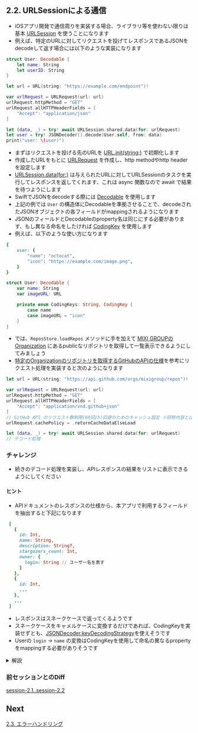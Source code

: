 ## 2.2. URLSessionによる通信
- iOSアプリ開発で通信周りを実装する場合、ライブラリ等を使わない限りは基本 [URLSession](https://developer.apple.com/documentation/foundation/urlsession) を使うことになります
- 例えば、特定のURLに対してリクエストを投げてレスポンスであるJSONをdecodeして返す場合には以下のような実装になります 

```swift
struct User: Decodable {
    let name: String
    let userID: String
}

let url = URL(string: "https://example.com/endpoint")!

var urlRequest = URLRequest(url: url)
urlRequest.httpMethod = "GET"
urlRequest.allHTTPHeaderFields = [
    "Accept": "application/json"
]

let (data, _) = try! await URLSession.shared.data(for: urlRequest)
let user = try! JSONDecoder().decode(User.self, from: data)
print("user: \(user)")
```

- まずはリクエストを投げる先のURLを [URL.init(string:)](https://developer.apple.com/documentation/foundation/nsurl/1413146-init) で初期化します
- 作成したURLをもとに [URLRequest](https://developer.apple.com/documentation/foundation/urlrequest) を作成し、http methodやhttp headerを設定します
- [URLSession.data(for:)](https://developer.apple.com/documentation/foundation/urlsession/3767352-data) は与えられたURLに対してURLSessionのタスクを実行してレスポンスを返してくれます、これは async 関数なので await で結果を待つようにします
- SwiftでJSONをdecodeする際には [Decodable](https://developer.apple.com/documentation/swift/decodable) を使用します
- 上記の例では `User` の構造体にDecodableを準拠させることで、decodeされたJSONオブジェクトの各フィールドがmappingされるようになります
- JSONのフィールドとDecodableのproperty名は同じにする必要があります、もし異なる命名をしたければ [CodingKey](https://developer.apple.com/documentation/swift/codingkey) を使用します
- 例えば、以下のような使い方になります
    
```ruby
{
    user: {
        "name": "octocat",
        "icon": "https://example.com/image.png",
    }
}
```
    
```swift
struct User: Decodable {
    var name: String
    var imageURL: URL

    private enum CodingKeys: String, CodingKey {
        case name
        case imageURL = "icon"
    }
}
```

- では、`ReposStore.loadRepos` メソッドに手を加えて [MIXI GROUPのOrganization](https://github.com/mixigroup) にあるpublicなリポジトリを取得して一覧表示できるようにしてみましょう
- [特定のOrganizationのリポジトリを取得するGitHubのAPIの仕様](https://docs.github.com/en/rest/reference/repos#list-organization-repositories)を参考にリクエスト処理を実装すると次のようになります

```swift
let url = URL(string: "https://api.github.com/orgs/mixigroup/repos")!

var urlRequest = URLRequest(url: url)
urlRequest.httpMethod = "GET"
urlRequest.allHTTPHeaderFields = [
    "Accept": "application/vnd.github+json"
]
// GitHub API のリクエスト数制限(60回/h)回避のためのキャッシュ設定 ※研修内容とは直接関係ありません
urlRequest.cachePolicy = .returnCacheDataElseLoad

let (data, _) = try! await URLSession.shared.data(for: urlRequest)
// デコード処理
```

### チャレンジ
- 続きのデコード処理を実装し、APIレスポンスの結果をリストに表示できるようにしてください

#### ヒント

- APIドキュメントのレスポンスの仕様から、本アプリで利用するフィールドを抽出すると下記になります

 ```ruby
  [
    {
      id: Int,
      name: String,
      description: String?,
      stargazers_count: Int,
      owner: {
        login: String // ユーザー名を表す
      }
    },
    {
      id: Int,
      ...
    },
    ...
  ]
```

- レスポンスはスネークケースで返ってくるようです
- スネークケースをキャメルケースに変換するだけであれば、CodingKeyを実装せずとも、[JSONDecoder.keyDecodingStrategy](https://developer.apple.com/documentation/foundation/jsondecoder/2949119-keydecodingstrategy)を使えそうです
- Userの `login` → `name` の変換はCodingKeyを使用して命名の異なるpropertyをmappingする必要がありそうです

<details>
    <summary>解説</summary>

まずは、レスポンスのJSONをdecodeできるように、対応するRepoおよびUserをDecodableに準拠させます

```swift
struct Repo: Identifiable, Decodable {
    var id: Int
    var name: String
    var owner: User
    var description: String?
    var stargazersCount: Int
}

struct User: Decodable {
    var name: String

    private enum CodingKeys: String, CodingKey {
        case name = "login"
    }
}
```
    
RepoにはCodingKeysを定義していません、Repo の場合 `stargazers_count` → `stargazersCount` の変換は命名を変えているわけではなく、スネークケースをキャメルケースに変えているだけなので、デコーダー側の設定で `JSONDecoder.keyDecodingStrategy` に `.convertFromSnakeCase` を指定することができます<br>
decodeの引数typeには、受け取るJSONに対応するDecodableの型情報 <code>[Repo].self</code> を渡してあげます 

```swift
...
let (data, _) = try! await URLSession.shared.data(for: urlRequest)

let decoder = JSONDecoder()
decoder.keyDecodingStrategy = .convertFromSnakeCase
repos = try! decoder.decode([Repo].self, from: data)
```

さて、これでLive PreviewでAPIからデータを取得して表示できているかを確認してみましょう
</details>

### 前セッションとのDiff
[session-2.1..session-2.2](https://github.com/mixigroup/ios-swiftui-training/compare/session-2.1..session-2.2)

## Next
[2.3. エラーハンドリング](https://github.com/mixigroup/ios-swiftui-training/tree/session-2.3)
